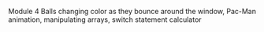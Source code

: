 Module 4
Balls changing color as they bounce around the window, Pac-Man animation, manipulating arrays, switch statement calculator
